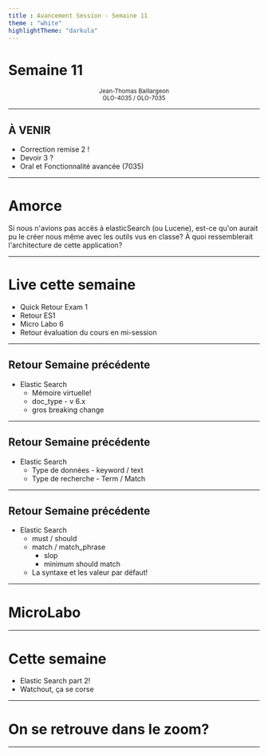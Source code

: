 ```yaml
---
title : Avancement Session - Semaine 11
theme : "white" 
highlightTheme: "darkula"
---
```


# Semaine 11

<small><div align=center>Jean-Thomas Baillargeon</small>   
<small>GLO-4035 / GLO-7035</small>  </div>

---

## À VENIR

* Correction remise 2 !
* Devoir 3 ? 
* Oral et Fonctionnalité avancée (7035)

---

# Amorce

Si nous n'avions pas accès à elasticSearch (ou Lucene), est-ce qu'on aurait pu le créer nous même avec les outils vus en classe?
À quoi ressemblerait l'architecture de cette application?

---

# Live cette semaine

* Quick Retour Exam 1
* Retour ES1
* Micro Labo 6
* Retour évaluation du cours en mi-session

---

## Retour Semaine précédente
* Elastic Search
  * Mémoire virtuelle!
  * doc_type - v 6.x
  * gros breaking change

---

## Retour Semaine précédente
* Elastic Search
  * Type de données - keyword / text 
  * Type de recherche - Term / Match

---

## Retour Semaine précédente
* Elastic Search
  * must / should  
  * match / match_phrase
    * slop
    * minimum should match
  * La syntaxe et les valeur par défaut!

---

# MicroLabo

---

# Cette semaine

  * Elastic Search part 2!
  * Watchout, ça se corse

---

# On se retrouve dans le zoom?

---
